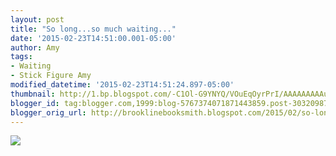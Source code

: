 ```yaml
---
layout: post
title: "So long...so much waiting..."
date: '2015-02-23T14:51:00.001-05:00'
author: Amy
tags:
- Waiting
- Stick Figure Amy
modified_datetime: '2015-02-23T14:51:24.897-05:00'
thumbnail: http://1.bp.blogspot.com/-C1Ol-G9YNYQ/VOuEqOyrPrI/AAAAAAAAAu8/geMRRA4-4n8/s72-c/Waiting%2BAmy.png
blogger_id: tag:blogger.com,1999:blog-5767374071871443859.post-3032098798751563916
blogger_orig_url: http://brooklinebooksmith.blogspot.com/2015/02/so-longso-much-waiting.html
---
```

[![](http://1.bp.blogspot.com/-C1Ol-G9YNYQ/VOuEqOyrPrI/AAAAAAAAAu8/geMRRA4-4n8/s1600/Waiting%2BAmy.png)](http://1.bp.blogspot.com/-C1Ol-G9YNYQ/VOuEqOyrPrI/AAAAAAAAAu8/geMRRA4-4n8/s1600/Waiting%2BAmy.png)